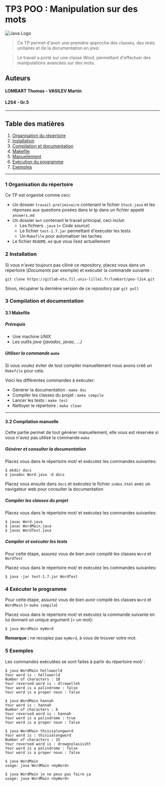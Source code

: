 # TP3 POO : Manipulation sur des mots

![Java Logo](http://d3gnp09177mxuh.cloudfront.net/tech-page-images/java.png)

> Ce TP permet d'avoir une première approche des classes, des tests unitaires et de la documentation en *java*.

> Le travail a porté sur une classe *Word*, permettant d'effectuer des manipulations avancées sur des mots.

## Auteurs

#### LOMBART Thomas - VASILEV Martin
#### L2S4 - Gr.5

---
## Table des matières

1. [Organisation du répertoire](#organisation)
2. [Installation](#install)
3. [Compilation et documentation](#compile)
  1. [Makefile](#makefile)
  2. [Manuellement](#manual)
4. [Exécution du programme](#execute)
5. [Exemples](#examples)

---

### <a name="organisation">1 Organisation du répertoire</a>

Ce TP est organisé comme ceci:

- Un dossier `travail-preliminaire` contenant le fichier `Stock.java` et les réponses aux questions posées dans le tp dans un fichier appelé `answers.md`
- Un dossier `mot` contenant le travail principal, ceci inclut:
  - Les fichiers `.java` (= *Code source*)
  - Le fichier `test-1.7.jar` permettant d'exécuter les tests
  - Un `Makefile` pour automatiser les taches
- Le fichier `README.md` que vous lisez actuellement

### <a name="install">2 Installation</a>

Si vous n'avez toujours pas clôné ce repository, placez vous dans un répertoire (*Documents* par exemple) et exécuter la commande suivante :

```
git clone https://gitlab-etu.fil.univ-lille1.fr/lombart/poo-l2s4.git
```

Sinon, récupérer la dernière version de ce *repository* par `git pull`

### <a name="compile">3 Compilation et documentation</a>

#### <a name="makefile">3.1 Makefile</a>

##### Prérequis

- Une machine *UNIX*
- Les outils *java (javadoc, javac, ...)*

##### Utiliser la commande `make`

Si vous voulez éviter de tout compiler manuellement nous avons créé un `Makefile` pour cela.

Voici les différentes commandes à exécuter:

- Générer la documentation : `make doc`
- Compiler les classes du projet : `make compile`
- Lancer les tests : `make test`
- Nettoyer le répertoire : `make clean`

---
#### <a name="manual">3.2 Compilation manuelle</a>

Cette partie permet de tout générer manuellement, elle vous est réservée si vous n'avez pas utilisé la commande `make`

##### Générer et consulter la documentation

Placez vous dans le répertoire *mot/* et exécutez les commandes suivantes:

```
$ mkdir docs
$ javadoc Word.java -d docs
```

Placez vous ensuite dans `docs` et exécutez le fichier `index.html` avec un navigateur web pour consulter la documentation

##### Compiler les classes du projet

Placez vous dans le répertoire *mot/* et exécutez les commandes suivantes:

```
$ javac Word.java
$ javac WordMain.java
$ javac WordTest.java
```

##### Compiler et exécuter les tests

Pour cette étape, assurez vous de bien avoir compilé les classes `Word` et `WordTest`

Placez vous dans le répertoire *mot/* et exécutez les commandes suivantes:

```
$ java -jar test-1.7.jar WordTest
```

### <a name="execute">4 Exécuter le programme</a>

Pour cette étape, assurez vous de bien avoir compilé les classes `Word` et `WordMain` (= `make compile`)

Placez vous dans le répertoire *mot/* et exécutez la commande suivante en lui donnant un unique argument (= un mot):

```
$ java WordMain myWord
```

**Remarque :** ne recopiez pas `myWord`, à vous de trouver votre mot.

### <a name="examples">5 Exemples</a>

Les commandes exécutées se sont faites à partir du répertoire *mot/* :

```
$ java WordMain helloworld
Your word is : helloworld
Number of characters : 10
Your reversed word is : dlrowolleh
Your word is a palindrome : false
Your word is a proper noun : false

```

```
$ java WordMain hannah
Your word is : hannah
Number of characters : 6
Your reversed word is : hannah
Your word is a palindrome : true
Your word is a proper noun : false
```

```
$ java WordMain thisisalongword
Your word is : thisisalongword
Number of characters : 15
Your reversed word is : drowgnolasisiht
Your word is a palindrome : false
Your word is a proper noun : false
```

```
$ java WordMain
usage: java WordMain <myWord>
```

```
$ java WordMain je ne peux pas faire ça
usage: java WordMain <myWord>
```
